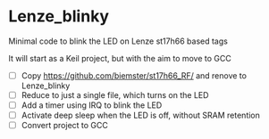 # Lenze_blinky
Minimal code to blink the LED on Lenze st17h66 based tags

It will start as a Keil project, but with the aim to move to GCC
- [ ] Copy https://github.com/biemster/st17h66_RF/ and renove to Lenze_blinky
- [ ] Reduce to just a single file, which turns on the LED
- [ ] Add a timer using IRQ to blink the LED
- [ ] Activate deep sleep when the LED is off, without SRAM retention
- [ ] Convert project to GCC
